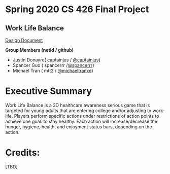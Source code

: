 # Spring 2020 CS 426 Final Project

## Work Life Balance

[Design Document](https://docs.google.com/document/d/1Ck8zF3Yt3X1N1JXT_AUpbYGIUTo74_H7UZIEWQ4_muc/edit?usp=sharing)

**Group Members (netid / github)**  
- Justin Donayre( captainjus / [@captainjus](https://github.com/captainjus))
- Spancer Guo ( spancerrr /[@spancerrr](https://github.com/spancerrr))
- Michael Tran ( mtt2 / [@michaeltranxd](https://github.com/michaeltranxd))

# Executive Summary
Work Life Balance is a 3D healthcare awareness serious game that is targeted for young adults that are entering college and/or adjusting to work-life. Players perform specific actions under restrictions of action points to achieve one goal: to stay healthy. Each action will increase/decrease the hunger, hygiene, health, and enjoyment status bars, depending on the action.


# Credits:
[TBD]